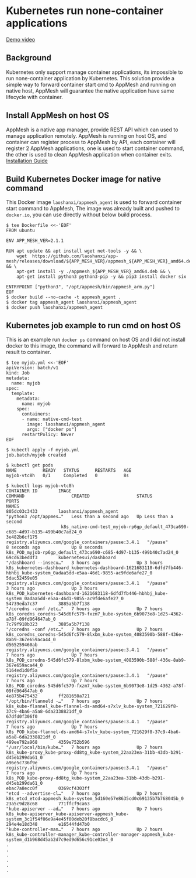 # Kubernetes run none-container applications
[Demo video](https://asciinema.org/a/685tfnMjbnxjTB1sKbqs5Qv99)

## Background
Kubernetes only support manage container applications, its impossible to run none-container application by Kubernetes.
This solution provide a simple way to forward container start cmd to AppMesh and running on native host, AppMesh will guarantee the native application have same lifecycle with container.


## Install AppMesh on host OS
AppMesh is a native app manager, provide REST API which can used to manage application remotely. AppMesh is running on host OS, and container can register process to AppMesh by API, each container will register 2 AppMesh applications, one is used to start container command, the other is used to clean AppMesh application when container exits.
[Installation Guide](https://app-mesh.readthedocs.io/en/latest/Install.html#native-installation)


## Build Kubernetes Docker image for native command
This Docker image `laoshanxi/appmesh_agent` is used to forward container start command to AppMesh, The image was already built and pushed to `docker.io`, you can use directly without below build process.
```shell
$ tee Dockerfile <<-'EOF'
FROM ubuntu

ENV APP_MESH_VER=2.1.1

RUN apt update && apt install wget net-tools -y && \
    wget  https://github.com/laoshanxi/app-mesh/releases/download/${APP_MESH_VER}/appmesh_${APP_MESH_VER}_amd64.deb && \
    apt-get install -y ./appmesh_${APP_MESH_VER}_amd64.deb && \
    apt-get install python3 python3-pip -y && pip3 install docker six

ENTRYPOINT ["python3", "/opt/appmesh/bin/appmesh_arm.py"]
EOF
$ docker build --no-cache -t appmesh_agent .
$ docker tag appmesh_agent laoshanxi/appmesh_agent
$ docker push laoshanxi/appmesh_agent
```

## Kubernetes job example to run cmd on host OS
This is an example run `docker ps` command on host OS and I did not install docker to this image, the command will forward to AppMesh and return result to container.
```shell
$ tee myjob.yml <<-'EOF'
apiVersion: batch/v1
kind: Job
metadata:
  name: myjob
spec:
  template:
    metadata:
      name: myjob
    spec:
      containers:
      - name: native-cmd-test
        image: laoshanxi/appmesh_agent
        args: ["docker ps"]
      restartPolicy: Never
EOF

$ kubectl apply -f myjob.yml
job.batch/myjob created

$ kubectl get pods
NAME          READY   STATUS      RESTARTS   AGE
myjob-vtc8h   0/1     Completed   0          8s

$ kubectl logs myjob-vtc8h
CONTAINER ID        IMAGE                                                 COMMAND                  CREATED                  STATUS                  PORTS                                                                                                       NAMES
805dc03c3433        laoshanxi/appmesh_agent                               "python3 /opt/appmes…"   Less than a second ago   Up Less than a second
                     k8s_native-cmd-test_myjob-rp6gp_default_473ca690-c685-4d97-b135-499b40c7ad24_0
3e482b6cf175        registry.aliyuncs.com/google_containers/pause:3.4.1   "/pause"                 8 seconds ago            Up 8 seconds                                                                                                                        k8s_POD_myjob-rp6gp_default_473ca690-c685-4d97-b135-499b40c7ad24_0
69cd63beddf3        kubernetesui/dashboard                                "/dashboard --insecu…"   3 hours ago              Up 3 hours                                                                                                                          k8s_kubernetes-dashboard_kubernetes-dashboard-1621683118-6dfd7fb446-hbhbj_kube-system_0adaa5dd-e5aa-46d1-9855-ac9fde6afe27_0
5dac52459e05        registry.aliyuncs.com/google_containers/pause:3.4.1   "/pause"                 3 hours ago              Up 3 hours                                                                                                                          k8s_POD_kubernetes-dashboard-1621683118-6dfd7fb446-hbhbj_kube-system_0adaa5dd-e5aa-46d1-9855-ac9fde6afe27_0
54739eda7c37        3885a5b7f138                                          "/coredns -conf /etc…"   7 hours ago              Up 7 hours                                                                                                                          k8s_coredns_coredns-545d6fc579-fxzm7_kube-system_6b9073e8-1d25-4362-a78f-09fd964647ab_0
7c79f918b323        3885a5b7f138                                          "/coredns -conf /etc…"   7 hours ago              Up 7 hours                                                                                                                          k8s_coredns_coredns-545d6fc579-8lxbm_kube-system_4083590b-588f-436e-8ab9-367e659aca44_0
d565259460ab        registry.aliyuncs.com/google_containers/pause:3.4.1   "/pause"                 7 hours ago              Up 7 hours                                                                                                                          k8s_POD_coredns-545d6fc579-8lxbm_kube-system_4083590b-588f-436e-8ab9-367e659aca44_0
5164ed1d0f5a        registry.aliyuncs.com/google_containers/pause:3.4.1   "/pause"                 7 hours ago              Up 7 hours                                                                                                                          k8s_POD_coredns-545d6fc579-fxzm7_kube-system_6b9073e8-1d25-4362-a78f-09fd964647ab_0
4e875b475432        ff281650a721                                          "/opt/bin/flanneld -…"   7 hours ago              Up 7 hours                                                                                                                          k8s_kube-flannel_kube-flannel-ds-amd64-s7xlv_kube-system_721629f8-37c9-4ba6-a5a8-6da2338821df_0
67dfd0f306f0        registry.aliyuncs.com/google_containers/pause:3.4.1   "/pause"                 7 hours ago              Up 7 hours                                                                                                                          k8s_POD_kube-flannel-ds-amd64-s7xlv_kube-system_721629f8-37c9-4ba6-a5a8-6da2338821df_0
499ee792a968        4359e752b596                                          "/usr/local/bin/kube…"   7 hours ago              Up 7 hours                                                                                                                          k8s_kube-proxy_kube-proxy-dd8tg_kube-system_22aa23ea-31bb-43db-b291-d45eb299da61_0
a96e5c736f9e        registry.aliyuncs.com/google_containers/pause:3.4.1   "/pause"                 7 hours ago              Up 7 hours                                                                                                                          k8s_POD_kube-proxy-dd8tg_kube-system_22aa23ea-31bb-43db-b291-d45eb299da61_0
ebac7a8ecc0f        0369cf4303ff                                          "etcd --advertise-cl…"   7 hours ago              Up 7 hours                                                                                                                          k8s_etcd_etcd-appmesh_kube-system_5d160e57e8635cd0c69135b7b768045b_0
23a5c9d28c68        771ffcf9ca63                                          "kube-apiserver --ad…"   7 hours ago              Up 7 hours                                                                                                                          k8s_kube-apiserver_kube-apiserver-appmesh_kube-system_3c1f54f06e9a4e45f00deb20f8bacdc6_0
294e4e18d348        e16544fd47b0                                          "kube-controller-man…"   7 hours ago              Up 7 hours                                                                                                                          k8s_kube-controller-manager_kube-controller-manager-appmesh_kube-system_d1b968d45ab2d7c9ed9d656c91ce03e4_0
.
.
.
.
.
.
```

